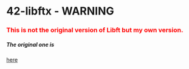 # 42-libftx - **WARNING**


<h3 style="color:red;">This is not the original version of <b>Libft</b> but my own version.</h3>
<h5>The original one is</h5>

[here](https://github.com/Sandoramix/42cursus/tree/libft)
